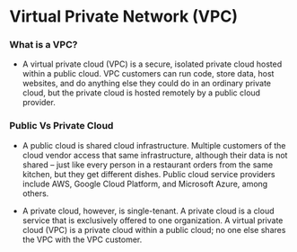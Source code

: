 # Virtual Private Network (VPC)

### What is a VPC?

- A virtual private cloud (VPC) is a secure, isolated private cloud hosted within a public cloud. VPC customers can run code, store data, host websites, and do anything else they could do in an ordinary private cloud, but the private cloud is hosted remotely by a public cloud provider.


### Public Vs Private Cloud

- A public cloud is shared cloud infrastructure. Multiple customers of the cloud vendor access that same infrastructure, although their data is not shared – just like every person in a restaurant orders from the same kitchen, but they get different dishes. Public cloud service providers include AWS, Google Cloud Platform, and Microsoft Azure, among others.

- A private cloud, however, is single-tenant. A private cloud is a cloud service that is exclusively offered to one organization. A virtual private cloud (VPC) is a private cloud within a public cloud; no one else shares the VPC with the VPC customer.